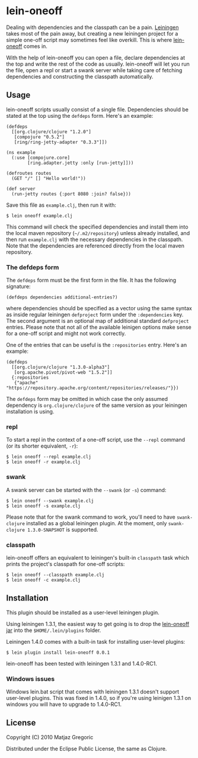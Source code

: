 # lein-oneoff

Dealing with dependencies and the classpath can be a
pain. [Leiningen](http://github.com/technomancy/leiningen) takes most
of the pain away, but creating a new leiningen project for a simple
one-off script may sometimes feel like overkill. This is where
[lein-oneoff](http://github.com/mtyaka/lein-oneoff) comes in.

With the help of lein-oneoff you can open a file, declare
dependencies at the top and write the rest of the code as
usually. lein-oneoff will let you run the file, open a repl or start a swank
server while taking care of fetching dependencies and constructing the
classpath automatically.

## Usage

lein-oneoff scripts usually consist of a single file. Dependencies
should be stated at the top using the `defdeps` form. Here's an example:

    (defdeps
      [[org.clojure/clojure "1.2.0"]
       [compojure "0.5.2"]
       [ring/ring-jetty-adapter "0.3.3"]])

    (ns example
      (:use [compojure.core]
            [ring.adapter.jetty :only [run-jetty]]))

    (defroutes routes
      (GET "/" [] "Hello world!"))

    (def server
      (run-jetty routes {:port 8080 :join? false}))

Save this file as `example.clj`, then run it with:

    $ lein oneoff example.clj

This command will check the specified dependencies and install them
into the local maven repository (`~/.m2/repository`) unless already
installed, and then run `example.clj` with the necessary dependencies
in the classpath. Note that the dependencies are referenced directly
from the local maven repository.

### The defdeps form

The `defdeps` form must be the first form in the file. It has the following
signature:

    (defdeps dependencies additional-entries?)

where dependencies should be specified as a vector using the same
syntax as inside regular leiningen `defproject` form under the
`:dependencies` key. The second argument is an optional map of
additional standard `defproject` entries. Please note that not
all of the available leinigen options make sense for a one-off script
and might not work correctly.

One of the entries that can be useful is the `:repositories` entry. Here's
an example:

    (defdeps
      [[org.clojure/clojure "1.3.0-alpha3"]
       [org.apache.pivot/pivot-web "1.5.2"]]
      {:repositories
       {"apache" "https://repository.apache.org/content/repositories/releases/"}})

The `defdeps` form may be omitted in which case the only assumed
dependency is `org.clojure/clojure` of the same version as your leiningen
installation is using.

### repl

To start a repl in the context of a one-off script, use the `--repl`
command (or its shorter equivalent, `-r`):

    $ lein oneoff --repl example.clj
    $ lein oneoff -r example.clj

### swank

A swank server can be started with the `--swank` (or `-s`)
command:

    $ lein oneoff --swank example.clj
    $ lein oneoff -s example.clj

Please note that for the swank command to work, you'll need to have
`swank-clojure` installed as a global leiningen plugin. At the moment,
only `swank-clojure 1.3.0-SNAPSHOT` is supported.

### classpath

lein-oneoff offers an equivalent to leiningen's built-in `classpath`
task which prints the project's classpath for one-off scripts:

    $ lein oneoff --classpath example.clj
    $ lein oneoff -c example.clj

## Installation

This plugin should be installed as a user-level leiningen plugin.

Using leiningen 1.3.1, the easiest way to get going is to drop the
[lein-oneoff
jar](https://github.com/downloads/mtyaka/lein-oneoff/lein-oneoff-0.0.1.jar)
into the `$HOME/.lein/plugins` folder.

Leiningen 1.4.0 comes with a built-in task for installing user-level
plugins:

    $ lein plugin install lein-oneoff 0.0.1

lein-oneoff has been tested with leiningen 1.3.1 and 1.4.0-RC1.

### Windows issues

Windows lein.bat script that comes with leiningen 1.3.1 doesn't
support user-level plugins. This was fixed in 1.4.0, so if you're
using leinigen 1.3.1 on windows you will have to upgrade to 1.4.0-RC1.

## License

Copyright (C) 2010 Matjaz Gregoric

Distributed under the Eclipse Public License, the same as Clojure.

